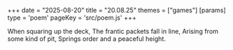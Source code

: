 +++
date = "2025-08-20"
title = "20.08.25"
themes = ["games"]
[params]
  type = 'poem'
  pageKey = 'src/poem.js'
+++

When squaring up the deck,
The frantic packets fall in line,
Arising from some kind of pit,
Springs order and a peaceful height.
